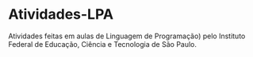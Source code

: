 # Atividades-LPA
Atividades feitas em aulas de Linguagem de Programação) pelo Instituto Federal de Educação, Ciência e Tecnologia de São Paulo.
